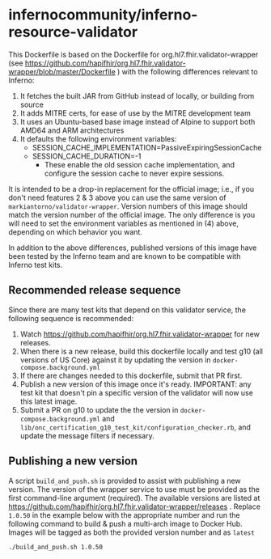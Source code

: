 # infernocommunity/inferno-resource-validator

This Dockerfile is based on the Dockerfile for org.hl7.fhir.validator-wrapper (see https://github.com/hapifhir/org.hl7.fhir.validator-wrapper/blob/master/Dockerfile ) with the following differences relevant to Inferno:
1. It fetches the built JAR from GitHub instead of locally, or building from source
2. It adds MITRE certs, for ease of use by the MITRE development team
3. It uses an Ubuntu-based base image instead of Alpine to support both AMD64 and ARM architectures
4. It defaults the following environment variables:
   - SESSION_CACHE_IMPLEMENTATION=PassiveExpiringSessionCache
   - SESSION_CACHE_DURATION=-1
     - These enable the old session cache implementation, and configure the session cache to never expire sessions.

It is intended to be a drop-in replacement for the official image; i.e., if you don't need features 2 & 3 above you can use the same version of `markiantorno/validator-wrapper`. Version numbers of this image should match the version number of the official image. The only difference is you will need to set the environment variables as mentioned in (4) above, depending on which behavior you want.

In addition to the above differences, published versions of this image have been tested by the Inferno team and are known to be compatible with Inferno test kits.

## Recommended release sequence
Since there are many test kits that depend on this validator service, the following sequence is recommended:

1. Watch https://github.com/hapifhir/org.hl7.fhir.validator-wrapper for new releases.
2. When there is a new release, build this dockerfile locally and test g10 (all versions of US Core) against it by updating the version in `docker-compose.background.yml`
3. If there are changes needed to this dockerfile, submit that PR first.
4. Publish a new version of this image once it's ready. IMPORTANT: any test kit that doesn't pin a specific version of the validator will now use this latest image.
5. Submit a PR on g10 to update the the version in `docker-compose.background.yml` and `lib/onc_certification_g10_test_kit/configuration_checker.rb`, and update the message filters if necessary.

## Publishing a new version
A script `build_and_push.sh` is provided to assist with publishing a new version. The version of the wrapper service to use must be provided as the first command-line argument (required).
The available versions are listed at https://github.com/hapifhir/org.hl7.fhir.validator-wrapper/releases .
Replace `1.0.50` in the example below with the appropriate number and run the following command to build & push a multi-arch image to Docker Hub. Images will be tagged as both the provided version number and as `latest`

```sh
./build_and_push.sh 1.0.50
```